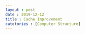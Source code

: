 ```yaml
---
layout : post
date : 2019-12-12
title : Cache Improvement
catetories : [Computer Structure]
---
```


